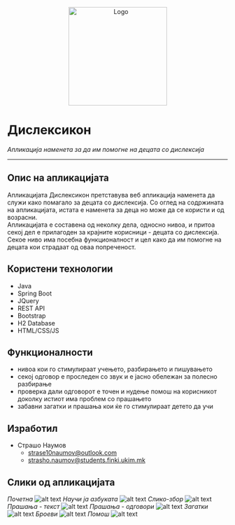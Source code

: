 <p align="center"> 
  <img src="/img/ikona.png" align="end" alt="Logo" width="225" height="auto"/>
</p>

# Дислексикон
*Апликација наменета за да им помогне на децата со дислексија*
___
## Опис на апликацијата
Апликацијата Дислексикон претставува веб апликација
наменета да служи како помагало за децата со дислексија.
Со оглед на содржината на апликацијата, истата е наменета
за деца но може да се користи и од возрасни.
<br>
Апликацијата е составена од неколку дела, односно
нивоа, и притоа секој дел е прилагоден за крајните корисници - децата со дислексија.
Секое ниво има посебна функционалност и цел како да им
помогне на децата кои страдаат од оваа попреченост.
  
## Користени технологии
* Java
* Spring Boot
* JQuery
* REST API
* Bootstrap
* H2 Database
* HTML/CSS/JS

## Функционалности
* нивоа кои го стимулираат учењето, разбирањето и пишувањето
* секој одговор е проследен со звук и е јасно обележан за полесно разбирање
* проверка дали одговорот е точен и нудење помош на корисникот доколку истиот има проблем со прашањето
* забавни загатки и прашања кои ќе го стимулираат детето да учи 

## Изработил
* Страшо Наумов
    * strase10naumov@outlook.com
    * strasho.naumov@students.finki.ukim.mk

## Слики од апликацијата
*Почетна*
![alt text](img/screenshots/home.png "Почетна")
*Научи ја азбуката*
![alt text](img/screenshots/alphabet.png "Научи ја азбуката")
*Слико-збор*
![alt text](img/screenshots/pictureWord.png "Слико-збор")
*Прашања - текст*
![alt text](img/screenshots/questions.png "Прашања-текст")
*Прашања - одговори*
![alt text](img/screenshots/questionsResponses.png "Прашања-одговори")
*Загатки*
![alt text](img/screenshots/riddles.png "Загатки")
*Броеви*
![alt text](img/screenshots/maths.png "Броеви")
*Помош*
![alt text](img/screenshots/help.png "Помош")